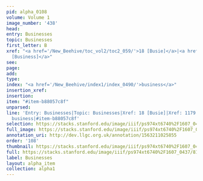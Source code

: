 ```yaml
---
pid: alpha_0108
volume: Volume 1
image_number: '438'
head: 
entry: Businesses
topic: Businesses
first_letter: B
xref: "<a href='/New_Beehive/toc_vol2/toc2_059/'>18 [Busie]</a>|<a href='/New_Beehive/toc_vol2/toc2_229/'>1179
  [Business]</a>"
see: 
page: 
add: 
type: 
index: "<a href='/New_Beehive/index1/index_0490/'>business</a>"
insertion_xref: 
insertion: 
item: "#item-b88057c8f"
unparsed: 
line: 'Entry: Businesses|Topic: Businesses|Xref: 18 [Busie]|Xref: 1179 [Business]|Index:
  business|#item-b88057c8f'
selection: https://stacks.stanford.edu/image/iiif/ps974xt6740%2F1607_0437/815,4633,2916,424/full/0/default.jpg
full_image: https://stacks.stanford.edu/image/iiif/ps974xt6740%2F1607_0437/full/full/0/default.jpg
annotation_uri: http://dev.llgc.org.uk/annotation/1563211025855
order: '108'
thumbnail: https://stacks.stanford.edu/image/iiif/ps974xt6740%2F1607_0437/815,4633,600,180/250,/0/default.jpg
full: https://stacks.stanford.edu/image/iiif/ps974xt6740%2F1607_0437/815,4633,2916,424/full/0/default.jpg
label: Businesses
layout: alpha_item
collection: alpha1
---
```

